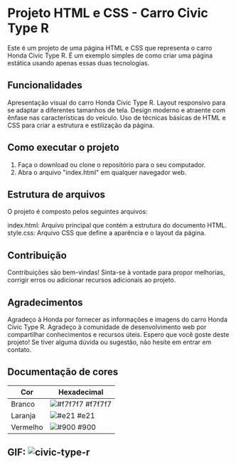 # Projeto HTML e CSS - Carro Civic Type R

Este é um projeto de uma página HTML e CSS que representa o carro Honda Civic Type R. É um exemplo simples de como criar uma página estática usando apenas essas duas tecnologias.

## Funcionalidades

Apresentação visual do carro Honda Civic Type R.
Layout responsivo para se adaptar a diferentes tamanhos de tela.
Design moderno e atraente com ênfase nas características do veículo.
Uso de técnicas básicas de HTML e CSS para criar a estrutura e estilização da página.

## Como executar o projeto

1. Faça o download ou clone o repositório para o seu computador.
2. Abra o arquivo "index.html" em qualquer navegador web.

## Estrutura de arquivos

O projeto é composto pelos seguintes arquivos:

index.html: Arquivo principal que contém a estrutura do documento HTML.<br>
style.css: Arquivo CSS que define a aparência e o layout da página.

## Contribuição

Contribuições são bem-vindas! Sinta-se à vontade para propor melhorias, corrigir erros ou adicionar recursos adicionais ao projeto.

## Agradecimentos

Agradeço à Honda por fornecer as informações e imagens do carro Honda Civic Type R.
Agradeço à comunidade de desenvolvimento web por compartilhar conhecimentos e recursos úteis.
Espero que você goste deste projeto! Se tiver alguma dúvida ou sugestão, não hesite em entrar em contato.

## Documentação de cores

| Cor               | Hexadecimal                                                |
| ----------------- | ---------------------------------------------------------------- |
| Branco       | ![#f7f7f7](https://via.placeholder.com/10/f7f7f7?text=+) #f7f7f7 |
| Laranja       | ![#e21](https://via.placeholder.com/10/e21?text=+) #e21 |
| Vermelho       | ![#900](https://via.placeholder.com/10/900?text=+) #900 |

## GIF: ![civic-type-r](https://github.com/Gussball/Civic-Type-R/assets/112123706/60227140-20ac-451c-ad3b-899deb09c9e4)


